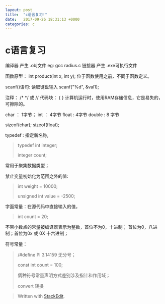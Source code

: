 ```yaml
---
layout: post
title:  "c语言复习!"
date:   2017-09-26 18:31:13 +0000
categories: c
---
```


c语言复习
========
编译器  产生 .obj文件  eg: gcc radius.c
链接器   产生 .exe可执行文件

函数原型： int product(int x, int y);
	位于函数使用之前，不同于函数定义。

scanf()语句: 读取键盘输入  scanf("%d", &val1);

注释： /*    */  或 //
代码块： { }
计算机运行时，使用RAM存储信息，它是易失的，可擦除的。

char  ： 1字节；
int ： 4字节
float :  4字节
double :   8 字节

sizeof(char);
sizeof(float);

typedef : 指定新名称,
>typedef int integer;
>
>integer count;

常用于聚集数据类型；

禁止变量初始化为范围之外的值: 
>int weight = 10000;
>
>unsigned int value = -2500;

字面常量：在源代码中直接输入的值，
>int count = 20;

不带小数点的常量被编译器表示为整数，首位不为0，十进制；
首位为0，八进制；首位为0x 或 0X 十六进制；

符号常量：
> /#define PI 3.14159   无分号；
>
> const int count = 100;
>
> 俩种符号常量声明方式差别涉及指针和作用域；
>
>    convert 转换
 

				
> Written with [StackEdit](https://stackedit.io/).

[小程序]: https://luatio.github.io/boke/


[jekyll-docs]: https://jekyllrb.com/docs/home
[jekyll-gh]:   https://github.com/jekyll/jekyll
[jekyll-talk]: https://talk.jekyllrb.com/
